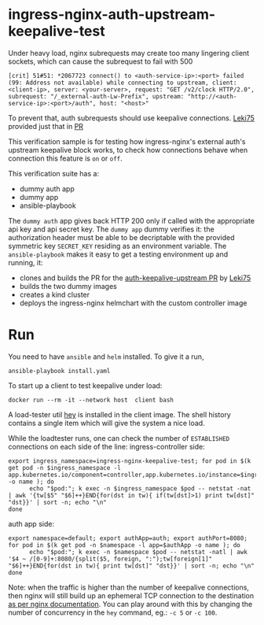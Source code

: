 # ingress-nginx-auth-upstream-keepalive-test
Under heavy load, nginx subrequests may create too many lingering client sockets, which can cause the subrequest to fail with 500
```
[crit] 51#51: *2067723 connect() to <auth-service-ip>:<port> failed (99: Address not available) while connecting to upstream, client: <client-ip>, server: <your-server>, request: "GET /v2/clock HTTP/2.0", subrequest: "/_external-auth-Lw-Prefix", upstream: "http://<auth-service-ip>:<port>/auth", host: "<host>"
```
To prevent that, auth subrequests should use keepalive connections.
[Leki75](https://github.com/leki75) provided just that in [PR](https://github.com/kubernetes/ingress-nginx/pull/8219)

This verification sample is for testing how ingress-nginx's external auth's upstream keepalive block works, to check how connections behave when connection this feature is `on` or `off`.



This verification suite has a:
- dummy auth app
- dummy app
- ansible-playbook

The `dummy auth` app gives back HTTP 200 only if called with the appropriate api key and api secret key.
The `dummy app` dummy verifies it: the authorization header must be able to be decriptable with the provided symmetric key `SECRET_KEY` residing as an environment variable.
The `ansible-playbook` makes it easy to get a testing environment up and running, it:
- clones and builds the PR for the [auth-keepalive-upstream PR](https://github.com/kubernetes/ingress-nginx/pull/8219) by [Leki75](http://github.com/leki75/)
- builds the two dummy images
- creates a kind cluster
- deploys the ingress-nginx helmchart with the custom controller image


# Run
You need to have `ansible` and `helm` installed.
To give it a run, 

```
ansible-playbook install.yaml
```

To start up a client to test keepalive under load:

```
docker run --rm -it --network host  client bash
```
A load-tester util [hey](https://github.com/rakyll/hey) is installed in the client image. 
The shell history contains a single item which will give the system a nice load.

While the loadtester runs, one can check the number of `ESTABLISHED` connections on each side of the line:
ingress-controller side:
```
export ingress_namespace=ingress-nginx-keepalive-test; for pod in $(k get pod -n $ingress_namespace -l app.kubernetes.io/component=controller,app.kubernetes.io/instance=$ingress_namespace -o name ); do
      echo "$pod:"; k exec -n $ingress_namespace $pod -- netstat -nat | awk '{tw[$5" "$6]++}END{for(dst in tw){ if(tw[dst]>1) print tw[dst]" "dst}}' | sort -n; echo "\n"
done
```

auth app side:
```
export namespace=default; export authApp=auth; export authPort=8080; for pod in $(k get pod -n $namespace -l app=$authApp -o name ); do
      echo "$pod:"; k exec -n $namespace $pod -- netstat -natl | awk '$4 ~ /[0-9]+:8080/{split($5, foreign, ":");tw[foreign[1]" "$6]++}END{for(dst in tw){ print tw[dst]" "dst}}' | sort -n; echo "\n"
done
```
Note: when the traffic is higher than the number of keepalive connections, then nginx will still build up an ephemeral TCP connection to the destination [as per nginx documentation](http://nginx.org/en/docs/http/ngx_http_upstream_module.html#keepalive). You can play around with this by changing the number of concurrency in the `hey` command, eg.: `-c 5` or `-c 100`.